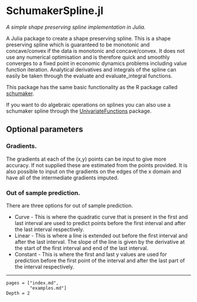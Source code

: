 # SchumakerSpline.jl

*A simple shape preserving spline implementation in Julia.*

A Julia package to create a shape preserving spline. This is a shape preserving spline which is guaranteed to be monotonic and concave/convex if the data is monotonic and concave/convex. It does not use any numerical optimisation and is therefore quick and smoothly converges to a fixed point in economic dynamics problems including value function iteration. Analytical derivatives and integrals of the spline can easily be taken through the evaluate and evaluate\_integral functions.

This package has the same basic functionality as the R package called [schumaker](https://cran.r-project.org/web/packages/schumaker/index.html).

If you want to do algebraic operations on splines you can also use a schumaker spline through the [UnivariateFunctions](https://github.com/s-baumann/UnivariateFunctions.jl) package.

## Optional parameters

### Gradients.

The gradients at each of the (x,y) points can be input to give more accuracy. If not supplied these are estimated from the points provided. It is also possible to input on the gradients on the edges of the x domain and have all of the intermediate gradients imputed.

### Out of sample prediction.
There are three options for out of sample prediction.

  * Curve - This is where the quadratic curve that is present in the first and last interval are used to predict points before the first interval and after the last interval respectively.
  * Linear - This is where a line is extended out before the first interval and after the last interval. The slope of the line is given by the derivative at the start of the first interval and end of the last interval.
  * Constant - This is where the first and last y values are used for prediction before the first point of the interval and after the last part of the interval respectively.

---

```@contents
pages = ["index.md",
         "examples.md"]
Depth = 2
```
